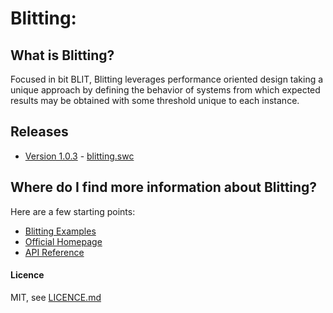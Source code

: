 Blitting:
=========

What is Blitting?
-----------------

Focused in bit BLIT, Blitting leverages performance oriented design taking
a unique approach by defining the behavior of systems from which expected
results may be obtained with some threshold unique to each instance.


Releases
--------

* [Version 1.0.3](https://github.com/jasonsturges/blitting/releases/tag/v1.0.3) - [blitting.swc](https://github.com/jasonsturges/blitting/releases/download/v1.0.3/blitting.swc)


Where do I find more information about Blitting?
------------------------------------------------

Here are a few starting points:

* [Blitting Examples](http://github.com/jasonsturges/blitting-examples)
* [Official Homepage](http://blitting.com)
* [API Reference](http://blitting.com)

#### Licence

MIT, see [LICENCE.md](LICENCE.md)
